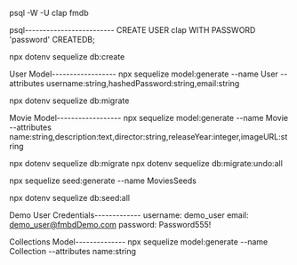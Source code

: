 psql -W -U clap fmdb

psql-------------------------
CREATE USER clap WITH PASSWORD 'password' CREATEDB;

npx dotenv sequelize db:create

User Model------------------
npx sequelize model:generate --name User --attributes username:string,hashedPassword:string,email:string

npx dotenv sequelize db:migrate

Movie Model------------------
npx sequelize model:generate --name Movie --attributes name:string,description:text,director:string,releaseYear:integer,imageURL:string

npx dotenv sequelize db:migrate
npx dotenv sequelize db:migrate:undo:all


npx sequelize seed:generate --name MoviesSeeds

npx dotenv sequelize db:seed:all

Demo User Credentials-------------
username: demo_user
email: demo_user@fmbdDemo.com
password: Password555!


Collections Model--------------
npx sequelize model:generate --name Collection --attributes name:string

